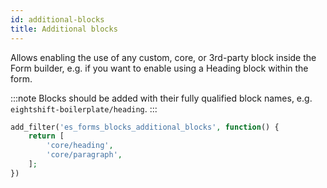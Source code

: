 ```yaml
---
id: additional-blocks
title: Additional blocks
---
```


Allows enabling the use of any custom, core, or 3rd-party block inside the Form builder, e.g. if you want to enable using a Heading block within the form.

:::note
Blocks should be added with their fully qualified block names, e.g. `eightshift-boilerplate/heading`.
:::

```php
add_filter('es_forms_blocks_additional_blocks', function() {
	return [
		'core/heading',
		'core/paragraph',
	];
})
